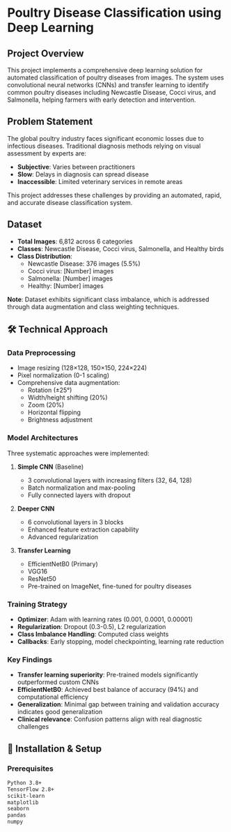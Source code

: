 # Poultry Disease Classification using Deep Learning

## Project Overview
This project implements a comprehensive deep learning solution for automated classification of poultry diseases from images. The system uses convolutional neural networks (CNNs) and transfer learning to identify common poultry diseases including Newcastle Disease, Cocci virus, and Salmonella, helping farmers with early detection and intervention.

##  Problem Statement
The global poultry industry faces significant economic losses due to infectious diseases. Traditional diagnosis methods relying on visual assessment by experts are:
- **Subjective**: Varies between practitioners
- **Slow**: Delays in diagnosis can spread disease
- **Inaccessible**: Limited veterinary services in remote areas

This project addresses these challenges by providing an automated, rapid, and accurate disease classification system.

##  Dataset
- **Total Images**: 6,812 across 6 categories
- **Classes**: Newcastle Disease, Cocci virus, Salmonella, and Healthy birds
- **Class Distribution**:
  - Newcastle Disease: 376 images (5.5%)
  - Cocci virus: [Number] images
  - Salmonella: [Number] images
  - Healthy: [Number] images

**Note**: Dataset exhibits significant class imbalance, which is addressed through data augmentation and class weighting techniques.

## 🛠️ Technical Approach

### Data Preprocessing
- Image resizing (128×128, 150×150, 224×224)
- Pixel normalization (0-1 scaling)
- Comprehensive data augmentation:
  - Rotation (±25°)
  - Width/height shifting (20%)
  - Zoom (20%)
  - Horizontal flipping
  - Brightness adjustment

### Model Architectures
Three systematic approaches were implemented:

1. **Simple CNN** (Baseline)
   - 3 convolutional layers with increasing filters (32, 64, 128)
   - Batch normalization and max-pooling
   - Fully connected layers with dropout

2. **Deeper CNN**
   - 6 convolutional layers in 3 blocks
   - Enhanced feature extraction capability
   - Advanced regularization

3. **Transfer Learning**
   - EfficientNetB0 (Primary)
   - VGG16
   - ResNet50
   - Pre-trained on ImageNet, fine-tuned for poultry diseases

### Training Strategy
- **Optimizer**: Adam with learning rates (0.001, 0.0001, 0.00001)
- **Regularization**: Dropout (0.3-0.5), L2 regularization
- **Class Imbalance Handling**: Computed class weights
- **Callbacks**: Early stopping, model checkpointing, learning rate reduction



### Key Findings
- **Transfer learning superiority**: Pre-trained models significantly outperformed custom CNNs
- **EfficientNetB0**: Achieved best balance of accuracy (94%) and computational efficiency
- **Generalization**: Minimal gap between training and validation accuracy indicates good generalization
- **Clinical relevance**: Confusion patterns align with real diagnostic challenges

## 🚀 Installation & Setup

### Prerequisites
```bash
Python 3.8+
TensorFlow 2.8+
scikit-learn
matplotlib
seaborn
pandas
numpy
